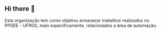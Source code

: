 ## Hi there 👋

Esta organização tem como objetivo armanezar trabalhos realizados no PPGEE - UFRGS, mais especificamente, relacionados a área de automação.
